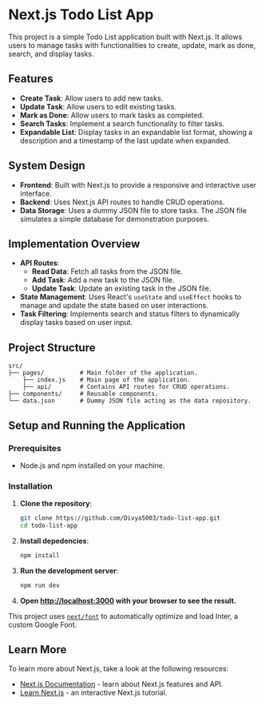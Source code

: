 # Next.js Todo List App

This project is a simple Todo List application built with Next.js. It allows users to manage tasks with functionalities to create, update, mark as done, search, and display tasks.

## Features

- **Create Task**: Allow users to add new tasks.
- **Update Task**: Allow users to edit existing tasks.
- **Mark as Done**: Allow users to mark tasks as completed.
- **Search Tasks**: Implement a search functionality to filter tasks.
- **Expandable List**: Display tasks in an expandable list format, showing a description and a timestamp of the last update when expanded.

## System Design

- **Frontend**: Built with Next.js to provide a responsive and interactive user interface.
- **Backend**: Uses Next.js API routes to handle CRUD operations.
- **Data Storage**: Uses a dummy JSON file to store tasks. The JSON file simulates a simple database for demonstration purposes.

## Implementation Overview

- **API Routes**:
  - **Read Data**: Fetch all tasks from the JSON file.
  - **Add Task**: Add a new task to the JSON file.
  - **Update Task**: Update an existing task in the JSON file.
- **State Management**: Uses React's `useState` and `useEffect` hooks to manage and update the state based on user interactions.
- **Task Filtering**: Implements search and status filters to dynamically display tasks based on user input.

## Project Structure

```plaintext
src/
├── pages/          # Main folder of the application.
    ├── index.js    # Main page of the application.
    ├── api/        # Contains API routes for CRUD operations. 
├── components/     # Reusable components.
└── data.json       # Dummy JSON file acting as the data repository.

```

## Setup and Running the Application

### Prerequisites

- Node.js and npm installed on your machine.

### Installation

1. **Clone the repository**:

   ```bash
   git clone https://github.com/Divya5003/todo-list-app.git
   cd todo-list-app

2. **Install depedencies**:

   ```bash
   npm install

3. **Run the development server**:

   ```bash
   npm run dev

4. **Open [http://localhost:3000](http://localhost:3000) with your browser to see the result.**

This project uses [`next/font`](https://nextjs.org/docs/basic-features/font-optimization) to automatically optimize and load Inter, a custom Google Font.

## Learn More

To learn more about Next.js, take a look at the following resources:

- [Next.js Documentation](https://nextjs.org/docs) - learn about Next.js features and API.
- [Learn Next.js](https://nextjs.org/learn) - an interactive Next.js tutorial.